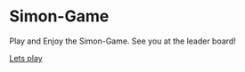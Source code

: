 # Simon-Game
Play and Enjoy the Simon-Game. See you at the leader board!


[Lets play](https://adityarajsingh.github.io/Simon-Game/)
